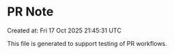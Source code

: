 # PR Note

Created at: Fri 17 Oct 2025 21:45:31 UTC

This file is generated to support testing of PR workflows.
